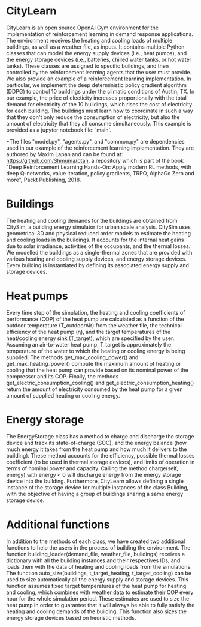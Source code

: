 # CityLearn
CityLearn is  an open source OpenAI Gym environment for the implementation of reinforcement learning in demand response applications.
The environment receives the heating and cooling loads of multiple buildings, as well as a weather file, as inputs. It contains multiple Python classes that can model the energy supply devices (i.e., heat pumps), and the energy storage devices (i.e., batteries, chilled water tanks, or hot water tanks). These classes are assigned to specific buildings, and then controlled by the reinforcement learning agents that the user must provide.
We also provide an example of a reinforcement learning implementation. In particular, we implement the deep deterministic policy gradient algorithm (DDPG) to control 10 buildings under the climatic conditions of Austin, TX. In our example, the price of electicity increases proportionally with the total demand for electricity of the 10 buildings, which rises the cost of electricity for each building. The buildings must learn how to coordinate in such a way that they don't only reduce the consumption of electricity, but also the amount of electricity that they all consume simultaneously. This example is provided as a jupyter notebook file: 'main'.

*The files "model.py", "agents.py", and "common.py" are dependencies used in our example of the reinforcement learning implementation. They are authored by Maxim Lapan and can be found at: https://github.com/Shmuma/ptan, a repository which is part of the book "Deep Reinforcement Learning Hands-On: Apply modern RL methods, with deep Q-networks, value iteration, policy gradients, TRPO, AlphaGo Zero and more", Packt Publishing, 2018.

# Buildings
The heating and cooling demands for the buildings are obtained from CitySim, a building energy simulator for urban scale analysis. CitySim uses geometrical 3D and physical reduced order models to estimate the heating and cooling loads in the buildings. It accounts for the internal heat gains due to solar irradiance, activities of the occupants, and the thermal losses. We modelled the buildings as a single-thermal zones that are provided with various heating and cooling supply devices, and energy storage devices. Every building is instantiated by defining its associated energy supply and storage devices.
# Heat pumps
Every time step of the simulation, the heating and cooling coefficients of performance (COP) of the heat pump are calculated as a function of the outdoor temperature (T_outdoorAir) from the weather file, the technical efficiency of the heat pump (η), and the target temperatures of the heat/cooling energy sink (T_target), which are specified by the user. Assuming an air-to-water heat pump, T_target is approximately the temperature of the water to which the heating or cooling energy is being supplied.
The methods get_max_cooling_power() and get_max_heating_power() compute the maximum amount of heating or cooling that the heat pump can provide based on its nominal power of the compressor and its COP. Finally, the methods get_electric_consumption_cooling() and get_electric_consumption_heating() return the amount of electricity consumed by the heat pump for a given amount of supplied heating or cooling energy.
# Energy storage
The EnergyStorage class has a method to charge and discharge the storage device and track its state-of-charge (SOC), and the energy balance (how much energy it takes from the heat pump and how much it delivers to the building). These method accounts for the efficiency, possible thermal losses coefficient (to be used in thermal storage devices), and limits of operation in terms of nominal power and capacity. Calling the method charge(self, energy) with energy < 0 will discharge energy from the energy storage device into the building. Furthermore, CityLearn allows defining a single instance of the storage device for multiple instances of the class Building, with the objective of having a group of buildings sharing a same energy storage device.
# Additional functions
In addition to the methods of each class, we have created two additional functions to help the users in the process of building the environment.
The function building_loader(demand_file, weather_file, buildings) receives a dictionary with all the building instances and their respectives IDs, and loads them with the data of heating and cooling loads from the simulations.
The function auto_size(buildings, t_target_heating, t_target_cooling) can be used to size automatically all the energy supply and storage devices. This function assumes fixed target temperatures of the heat pump for heating and cooling, which combines with weather data to estimate their COP every hour for the whole simulation period. These estimates are used to size the heat pump in order to guarantee that it will always be able to fully satisfy the heating and cooling demands of the building. This function also sizes the energy storage devices based on heuristic methods.
